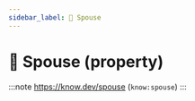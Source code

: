 ```yaml
---
sidebar_label: 🧑 Spouse
---
```


# 🧑 Spouse (property)

:::note
https://know.dev/spouse
(`know:spouse`)
:::
